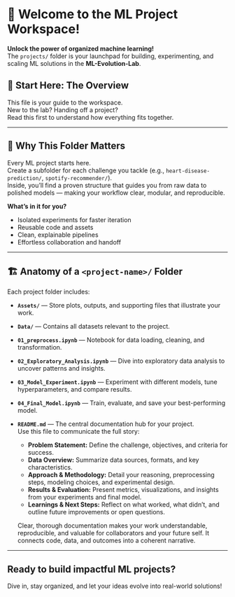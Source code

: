 # 🚀 Welcome to the ML Project Workspace!

**Unlock the power of organized machine learning!**  
The `projects/` folder is your launchpad for building, experimenting, and scaling ML solutions in the **ML-Evolution-Lab**.

## 📖 Start Here: The Overview

This file is your guide to the workspace.  
New to the lab? Handing off a project?  
Read this first to understand how everything fits together.

---

## 🌟 Why This Folder Matters

Every ML project starts here.  
Create a subfolder for each challenge you tackle (e.g., `heart-disease-prediction/`, `spotify-recommender/`).  
Inside, you’ll find a proven structure that guides you from raw data to polished models — making your workflow clear, modular, and reproducible.

**What’s in it for you?**
- Isolated experiments for faster iteration
- Reusable code and assets
- Clean, explainable pipelines
- Effortless collaboration and handoff

---

## 🏗️ Anatomy of a `<project-name>/` Folder

Each project folder includes:

- **`Assets/`** — Store plots, outputs, and supporting files that illustrate your work.
- **`Data/`** — Contains all datasets relevant to the project.
- **`01_preprocess.ipynb`** — Notebook for data loading, cleaning, and transformation.
- **`02_Exploratory_Analysis.ipynb`** — Dive into exploratory data analysis to uncover patterns and insights.
- **`03_Model_Experiment.ipynb`** — Experiment with different models, tune hyperparameters, and compare results.
- **`04_Final_Model.ipynb`** — Train, evaluate, and save your best-performing model.
- **`README.md`** — The central documentation hub for your project.  
    Use this file to communicate the full story:
    - **Problem Statement:** Define the challenge, objectives, and criteria for success.
    - **Data Overview:** Summarize data sources, formats, and key characteristics.
    - **Approach & Methodology:** Detail your reasoning, preprocessing steps, modeling choices, and experimental design.
    - **Results & Evaluation:** Present metrics, visualizations, and insights from your experiments and final model.
    - **Learnings & Next Steps:** Reflect on what worked, what didn’t, and outline future improvements or open questions.

    Clear, thorough documentation makes your work understandable, reproducible, and valuable for collaborators and your future self. It connects code, data, and outcomes into a coherent narrative.

---

## Ready to build impactful ML projects?
Dive in, stay organized, and let your ideas evolve into real-world solutions!
